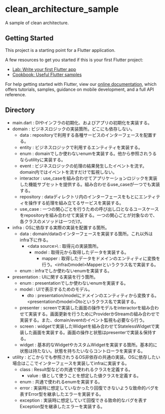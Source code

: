 # clean_architecture_sample

A sample of clean architecture.

## Getting Started

This project is a starting point for a Flutter application.

A few resources to get you started if this is your first Flutter project:

- [Lab: Write your first Flutter app](https://flutter.dev/docs/get-started/codelab)
- [Cookbook: Useful Flutter samples](https://flutter.dev/docs/cookbook)

For help getting started with Flutter, view our
[online documentation](https://flutter.dev/docs), which offers tutorials,
samples, guidance on mobile development, and a full API reference.

## Directory
- main.dart : DIやインフラの初期化、およびアプリの初期化を実装する。
- domain : ビジネスロジックの実装箇所。どこにも依存しない。
  - data : repositoryで利用する各種サービスのインターフェースを配置する。
  - entity : ビジネスロジックで利用するエンティティを実装する。
  - enum : domainでしか使わないenumを実装する。他から参照されうるならutilityに実装する。
  - event : ビジネスロジックの処理の結果発生したイベントを流す。domain内ではイベントを流すだけで監視しない。
  - interactor : use_caseを組み合わせてアプリケーションロジックを実装した機能サブセットを提供する。組み合わせるuse_caseが一つでも実装する。
  - repository : dataディレクトリ内のインターフェースをもとにエンティティを操作する処理を組み立てるサービスを実装する。
  - use_case : 一つの関心ごとを行うための呼び出し口となるユースケースをrepositoryを組み合わせて実装する。一つの関心ごとが対象なので、各クラスのメソッドは一つだけ。
- infra : OSに依存する実際の実装を配置する箇所。
  - data : domain/dataのインターフェースを実装する箇所。これ以外はinfra下に作る。
    - \<data source>\ : 取得元の実装箇所。
      - model : 取得元から取得したデータを実装する。
        - mapper : 取得したデータをドメインのエンティティに変換を行う。\<infraのmodel\>Mapperというクラス名で実装する。
  - enum : infraでしか使わないenumを実装する。
- presentation : UIに関する実装を行う箇所。
  - enum : presentationでしか使わないenumを実装する。
  - model : UIで表示するためのモデル。
    - dto : presentation/modelにドメインのエンティティから変換する。\<presentationのmodel\>Dtoというクラス名で実装する。
  - presenter : screenで実装した画面の操作モデルをinteractorを組み合わせて実装する。画面更新を行うためにProviderかStreamの組み合わせで実装する。また、domain/eventのイベント監視も必要なら行う。
  - screen : widgetで実装したWidgetを組み合わせてStatelessWidgetで実装した画面を実装する。画面の操作と状態はpresenterで実装＆保持する。
  - widget : 基本的なWidgetやカスタムWidgetを実装する箇所。基本的に状態は持たない。状態を持ちたいならコントローラを実装する。
- utility : どこからでも参照されうるOS非依存の共通の実装。OSに依存したい場合はここでインターフェースを実装してinfraに実装する。
  - class : Result型などの共通で使われるクラスを定義する。
    - value : 値として使うことを想定した値クラスを定義する。
  - enum : 共通で使われるenumを実装する。 
  - error : 実装時に想定していなかったり回復できないような致命的バグを表すError型を継承したエラーを実装する。
  - exception : 実装時に想定していて回復できる致命的なバグを表すException型を継承したエラーを実装する。